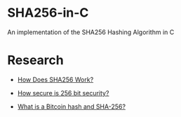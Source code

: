 # SHA256-in-C
An implementation of the SHA256 Hashing Algorithm in C

# Research
* [How Does SHA256 Work?](https://www.youtube.com/watch?v=mbekM2ErHfM)

* [How secure is 256 bit security?](https://www.youtube.com/watch?v=mbekM2ErHfM)

* [What is a Bitcoin hash and SHA-256?](https://www.youtube.com/watch?v=9mNgeTA13Gc)